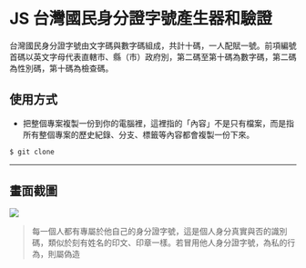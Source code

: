 # JS 台灣國民身分證字號產生器和驗證

台灣國民身分證字號由文字碼與數字碼組成，共計十碼，一人配賦一號。前項編號首碼以英文字母代表直轄市、縣（市）政府別，第二碼至第十碼為數字碼，第二碼為性別碼，第十碼為檢查碼。

## 使用方式
- 把整個專案複製一份到你的電腦裡，這裡指的「內容」不是只有檔案，而是指所有整個專案的歷史紀錄、分支、標籤等內容都會複製一份下來。
```sh
$ git clone
```

----

## 畫面截圖
![](https://i.imgur.com/kAdWtsX.gif)
> 每一個人都有專屬於他自己的身分證字號，這是個人身分真實與否的識別碼，類似於刻有姓名的印文、印章一樣。若冒用他人身分證字號，為私的行為，則屬偽造
